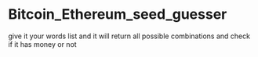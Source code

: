 # Bitcoin_Ethereum_seed_guesser


give it your words list and it will return all possible combinations and check if it has money or not
